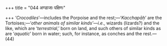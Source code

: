 +++
title = "044 अण्डाजाः पक्षिणः"

+++
‘*Crocodiles*’—includes the Porpoise and the rest;—‘*Kacchapāḥ*’ are the
Tortoises;—‘*other animals of similar kinds’—i.e*., wizards (lizards?)
and the like, which are ‘*terrestrial*,’ born on land, and such others
of similar kinds as are ‘*aquatic*’ born in water; such, for instance,
as conches and the rest.—(44)
